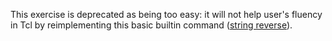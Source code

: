 This exercise is deprecated as being too easy: it will not help user's
fluency in Tcl by reimplementing this basic builtin command
([string reverse](https://tcl.tk/man/tcl8.6/TclCmd/string.htm#M43)).
